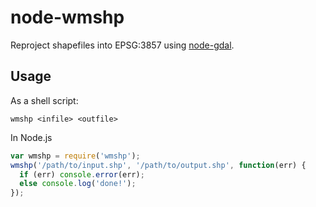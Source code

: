 # node-wmshp

Reproject shapefiles into EPSG:3857 using [node-gdal](https://github.com/naturalatlas/node-gdal).

## Usage

As a shell script:

```
wmshp <infile> <outfile>
```

In Node.js

```js
var wmshp = require('wmshp');
wmshp('/path/to/input.shp', '/path/to/output.shp', function(err) {
  if (err) console.error(err);
  else console.log('done!');
});
```
